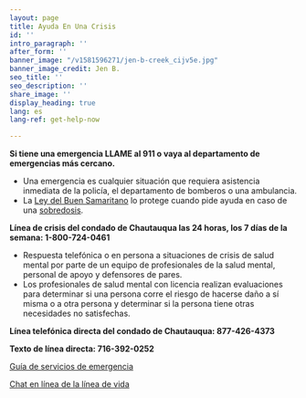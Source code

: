 ```yaml
---
layout: page
title: Ayuda En Una Crisis
id: ''
intro_paragraph: ''
after_form: ''
banner_image: "/v1581596271/jen-b-creek_cijv5e.jpg"
banner_image_credit: Jen B.
seo_title: ''
seo_description: ''
share_image: ''
display_heading: true
lang: es
lang-ref: get-help-now

---
```

**Si tiene una emergencia LLAME al 911 o vaya al departamento de emergencias más cercano.**

* Una emergencia es cualquier situación que requiera asistencia inmediata de la policía, el departamento de bomberos o una ambulancia.
* La [Ley del Buen Samaritano](https://www.health.ny.gov/publications/0139.pdf) lo protege cuando pide ayuda en caso de una [sobredosis](https://www.cdc.gov/drugoverdose/pdf/patients/Preventing-an-Opioid-Overdose-Tip-Card-a.pdf).

**Línea de crisis del condado de Chautauqua las 24 horas, los 7 días de la semana: 1-800-724-0461**

* Respuesta telefónica o en persona a situaciones de crisis de salud mental por parte de un equipo de profesionales de la salud mental, personal de apoyo y defensores de pares.
* Los profesionales de salud mental con licencia realizan evaluaciones para determinar si una persona corre el riesgo de hacerse daño a sí misma o a otra persona y determinar si la persona tiene otras necesidades no satisfechas.

**Línea telefónica directa del condado de Chautauqua: 877-426-4373**

**Texto de línea directa: 716-392-0252**

[Guía de servicios de emergencia](http://live-chautauqua-county.pantheonsite.io/sites/default/files/document-files/2019-09/Guide%20to%20Emergency%20Services%20FINAL%20DRAFT%20190723.pdf)

[Chat en línea de la línea de vida](https://suicidepreventionlifeline.org/chat/)